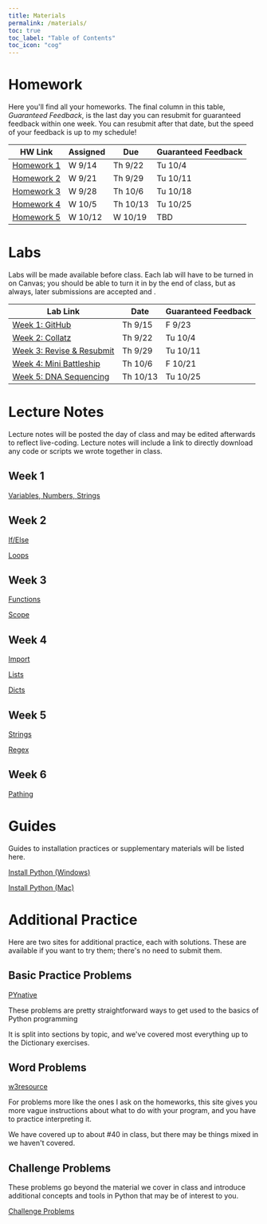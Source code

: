 ```yaml
---
title: Materials
permalink: /materials/
toc: true
toc_label: "Table of Contents"
toc_icon: "cog"
---
```


# Homework

Here you'll find all your homeworks. The final column in this table, _Guaranteed Feedback_, is the last day you can resubmit for guaranteed feedback within one week. You can resubmit after that date, but the speed of your feedback is up to my schedule!

| HW Link | Assigned | Due | Guaranteed Feedback |  
| ------ | ------ | ------ | -------- |
| [Homework 1](/CMSC-140-FS-22/hwk/hwk1) | W 9/14 | Th 9/22 | Tu 10/4 |
| [Homework 2](/CMSC-140-FS-22/hwk/hwk2) | W 9/21 | Th 9/29 | Tu 10/11 |
| [Homework 3](/CMSC-140-FS-22/hwk/hwk3) | W 9/28 | Th 10/6 | Tu 10/18 |
| [Homework 4](/CMSC-140-FS-22/hwk/hwk4) | W 10/5 | Th 10/13 | Tu 10/25 |
| [Homework 5](/CMSC-140-FS-22/hwk/hwk5) | W 10/12 | W 10/19 | TBD |

# Labs

Labs will be made available before class. Each lab will have to be turned in on Canvas; you should be able to turn it in by the end of class, but as always, later submissions are accepted and .

| Lab Link | Date | Guaranteed Feedback |  
| ------ | ------ | ------ |
| [Week 1: GitHub](/CMSC-140-FS-22/guides/github-repo) | Th 9/15 | F 9/23 |
| [Week 2: Collatz](/CMSC-140-FS-22/labs/lab2) | Th 9/22 | Tu 10/4 |
| [Week 3: Revise & Resubmit](/CMSC-140-FS-22/labs/lab3) | Th 9/29| Tu 10/11 |
| [Week 4: Mini Battleship](/CMSC-140-FS-22/labs/lab4) | Th 10/6 | F 10/21 |
| [Week 5: DNA Sequencing](/CMSC-140-FS-22/labs/lab5) | Th 10/13 | Tu 10/25 |

# Lecture Notes

Lecture notes will be posted the day of class and may be edited afterwards to reflect live-coding. Lecture notes will include a link to directly download any code or scripts we wrote together in class. 
## Week 1

[Variables, Numbers, Strings](/CMSC-140-FS-22/lectures/wk1-vars)

## Week 2

[If/Else](/CMSC-140-FS-22/lectures/wk2-if)

[Loops](/CMSC-140-FS-22/lectures/wk2-loops)

## Week 3

[Functions](/CMSC-140-FS-22/lectures/wk3-functions)

[Scope](/CMSC-140-FS-22/lectures/wk3-scope)

## Week 4

[Import](/CMSC-140-FS-22/lectures/wk4-imports)

[Lists](/CMSC-140-FS-22/lectures/wk4-lists)

[Dicts](/CMSC-140-FS-22/lectures/wk4-dicts)

## Week 5

[Strings](/CMSC-140-FS-22/lectures/wk5-strings)

[Regex](/CMSC-140-FS-22/lectures/wk5-regex)

## Week 6

[Pathing](/CMSC-140-FS-22/lectures/wk6-pathing)

# Guides

Guides to installation practices or supplementary materials will be listed here. 

[Install Python (Windows)](/CMSC-140-FS-22/guides/install-windows)

[Install Python (Mac)](/CMSC-140-FS-22/guides/install-mac)

# Additional Practice

Here are two sites for additional practice, each with solutions. These are available if you want to try them; there's no need to submit them.

## Basic Practice Problems

[PYnative](https://pynative.com/python-exercises-with-solutions/)

These problems are pretty straightforward ways to get used to the basics of Python programming

It is split into sections by topic, and we've covered most everything up to the Dictionary exercises. 

## Word Problems

[w3resource](https://www.w3resource.com/python-exercises/)

For problems more like the ones I ask on the homeworks, this site gives you more vague instructions about what to do with your program, and you have to practice interpreting it. 

We have covered up to about #40 in class, but there may be things mixed in we haven't covered. 

## Challenge Problems

These problems go beyond the material we cover in class and introduce additional concepts and tools in Python that may be of interest to you. 

[Challenge Problems](/CMSC-140-FS-22/hwk/challenge)

